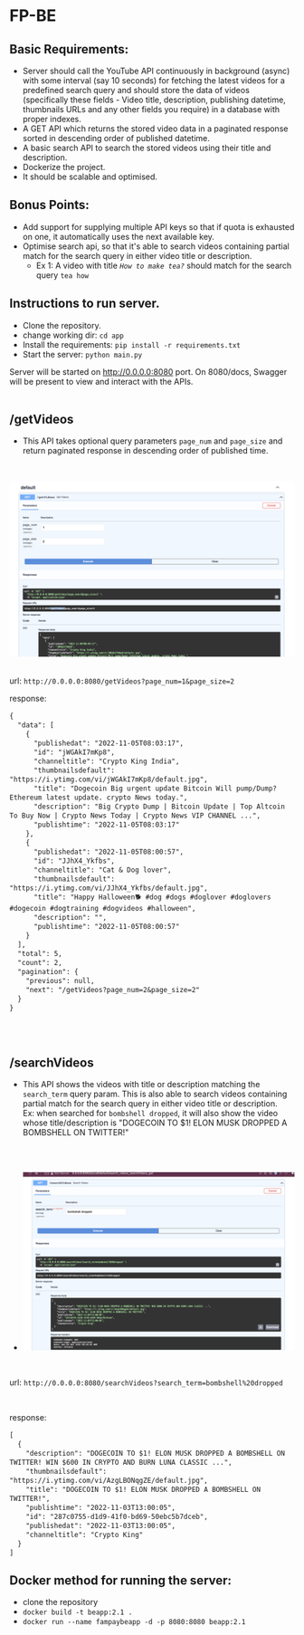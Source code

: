 # FP-BE

## Basic Requirements:

- Server should call the YouTube API continuously in background (async) with some interval (say 10 seconds) for fetching the latest videos for a predefined search query and should store the data of videos (specifically these fields - Video title, description, publishing datetime, thumbnails URLs and any other fields you require) in a database with proper indexes.
- A GET API which returns the stored video data in a paginated response sorted in descending order of published datetime.
- A basic search API to search the stored videos using their title and description.
- Dockerize the project.
- It should be scalable and optimised.


## Bonus Points:

- Add support for supplying multiple API keys so that if quota is exhausted on one, it automatically uses the next available key.
- Optimise search api, so that it's able to search videos containing partial match for the search query in either video title or description.
    - Ex 1: A video with title *`How to make tea?`* should match for the search query `tea how`


## Instructions to run server.
- Clone the repository.
- change working dir: `cd app`
- Install the requirements: `pip install -r requirements.txt`
- Start the server: `python main.py`

Server will be started on http://0.0.0.0:8080 port.
On 8080/docs, Swagger will be present to view and interact with the APIs.
<br/><br/>


## /getVideos
-  This API takes optional query parameters `page_num` and `page_size` and return paginated response in descending order of published time.
<br/>

![Alt text](/Screenshot%202022-11-05%20at%201.58.30%20PM.png?raw=true "")
<br/>
<br/>

url: `http://0.0.0.0:8080/getVideos?page_num=1&page_size=2`
<br/>

response:
```
{
  "data": [
    {
      "publishedat": "2022-11-05T08:03:17",
      "id": "jWGAkI7mKp8",
      "channeltitle": "Crypto King India",
      "thumbnailsdefault": "https://i.ytimg.com/vi/jWGAkI7mKp8/default.jpg",
      "title": "Dogecoin Big urgent update Bitcoin Will pump/Dump? Ethereum latest update. crypto News today.",
      "description": "Big Crypto Dump | Bitcoin Update | Top Altcoin To Buy Now | Crypto News Today | Crypto News VIP CHANNEL ...",
      "publishtime": "2022-11-05T08:03:17"
    },
    {
      "publishedat": "2022-11-05T08:00:57",
      "id": "JJhX4_Ykfbs",
      "channeltitle": "Cat & Dog lover",
      "thumbnailsdefault": "https://i.ytimg.com/vi/JJhX4_Ykfbs/default.jpg",
      "title": "Happy Halloween🐕 #dog #dogs #doglover #doglovers #dogecoin #dogtraining #dogvideos #halloween",
      "description": "",
      "publishtime": "2022-11-05T08:00:57"
    }
  ],
  "total": 5,
  "count": 2,
  "pagination": {
    "previous": null,
    "next": "/getVideos?page_num=2&page_size=2"
  }
}
```
<br/><br/>

## /searchVideos
- This API shows the videos with title or description matching the `search_term` query param.
This is also able to search videos containing partial match for the search query in either video title or description. <br/>
Ex: when searched for `bombshell dropped`, it will also show the video whose title/description is "DOGECOIN TO $1! ELON MUSK DROPPED A BOMBSHELL ON TWITTER!" 

<br/><br/>
- ![Alt text](Screenshot%202022-11-05%20at%202.06.57%20PM.png?raw=true "")
<br/>

url: 
`
http://0.0.0.0:8080/searchVideos?search_term=bombshell%20dropped
`

<br/>

response:
```
[
  {
    "description": "DOGECOIN TO $1! ELON MUSK DROPPED A BOMBSHELL ON TWITTER! WIN $600 IN CRYPTO AND BURN LUNA CLASSIC ...",
    "thumbnailsdefault": "https://i.ytimg.com/vi/AzgLBONqgZE/default.jpg",
    "title": "DOGECOIN TO $1! ELON MUSK DROPPED A BOMBSHELL ON TWITTER!",
    "publishtime": "2022-11-03T13:00:05",
    "id": "287c0755-d1d9-41f0-bd69-50ebc5b7dceb",
    "publishedat": "2022-11-03T13:00:05",
    "channeltitle": "Crypto King"
  }
]
```

## Docker method for running the server:
- clone the repository
- `docker build -t beapp:2.1 .`
- `docker run --name fampaybeapp -d -p 8080:8080 beapp:2.1`
